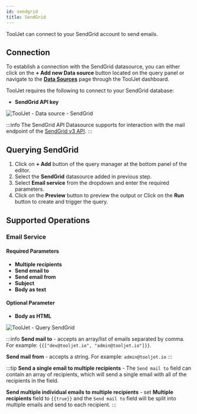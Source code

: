 ```yaml
---
id: sendgrid
title: SendGrid
---
```


ToolJet can connect to your SendGrid account to send emails.

<div>

## Connection

To establish a connection with the SendGrid datasource, you can either click on the **+ Add new Data source** button located on the query panel or navigate to the **[Data Sources](/docs/data-sources/overview)** page through the ToolJet dashboard.

ToolJet requires the following to connect to your SendGrid database:
- **SendGrid API key**

<img class="screenshot-full" src="/img/datasource-reference/sendgrid/sendgrid-datasource-v2.png" alt="ToolJet - Data source - SendGrid" />

:::info
The SendGrid API Datasource supports for interaction with the mail endpoint of the [SendGrid v3 API](https://docs.sendgrid.com/api-reference/how-to-use-the-sendgrid-v3-api/authentication).
:::

</div>

<div>

## Querying SendGrid

1. Click on **+ Add** button of the query manager at the bottom panel of the editor.
2. Select the **SendGrid** datasource added in previous step.
3. Select **Email service** from the dropdown and enter the required parameters.
4. Click on the **Preview** button to preview the output or Click on the **Run** button to create and trigger the query.

</div>

<div>

## Supported Operations

### Email Service

#### Required Parameters 
- **Multiple recipients**
- **Send email to**
- **Send email from** 
- **Subject**
- **Body as text**


#### Optional Parameter
- **Body as HTML**

<img class="screenshot-full" src="/img/datasource-reference/sendgrid/sendgrid-query-v2.png" alt="ToolJet - Query SendGrid"/>

:::info
**Send mail to** - accepts an array/list of emails separated by comma.
For example:
`{{["dev@tooljet.io", "admin@tooljet.io"]}}`.

**Send mail from** - accepts a string.
For example: `admin@tooljet.io`
:::

:::tip
**Send a single email to multiple recipients** - The `Send mail to` field can contain an array of recipients, which will send a single email with all of the recipients in the field. 

**Send multiple individual emails to multiple recipients** - set <b>Multiple recipients</b> field to `{{true}}` and the `Send mail to` field will be split into multiple emails and send to each recipient.
:::

</div>
